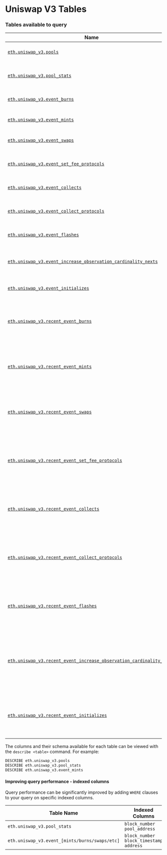 # Uniswap V3 Tables

### Tables available to query <a href="#tables-available-to-query" id="tables-available-to-query"></a>

| Name                                                                                                                                        | Description                                                                                    |
| ------------------------------------------------------------------------------------------------------------------------------------------- | ---------------------------------------------------------------------------------------------- |
| [`eth.uniswap_v3.pools`](eth.uniswap\_v3.pools.md)                                                                                          | Top 1000 Uniswap-V3 Pools                                                                      |
| [`eth.uniswap_v3.pool_stats`](eth.uniswap\_v3.pool\_stats.md)                                                                               | Pool stats (reserves, etc) for each block                                                      |
| [`eth.uniswap_v3.event_burns`](eth.uniswap\_v3.event\_burns.md)                                                                             | Uniswap-V3 burn events                                                                         |
| [`eth.uniswap_v3.event_mints`](eth.uniswap\_v3.event\_mints.md)                                                                             | Uniswap-V3 mint events                                                                         |
| [`eth.uniswap_v3.event_swaps`](eth.uniswap\_v3.event\_swaps.md)                                                                             | Uniswap-V3 swap events                                                                         |
| [`eth.uniswap_v3.event_set_fee_protocols`](eth.uniswap\_v3.event\_set\_fee\_protocols.md)                                                   | Uniswap-V3 set fee protocol events                                                             |
| [`eth.uniswap_v3.event_collects`](eth.uniswap\_v3.event\_collects.md)                                                                       | Uniswap-V3 collect events                                                                      |
| [`eth.uniswap_v3.event_collect_protocols`](eth.uniswap\_v3.event\_collect\_protocols.md)                                                    | Uniswap-V3 collect protocol events                                                             |
| [`eth.uniswap_v3.event_flashes`](eth.uniswap\_v3.event\_flashes.md)                                                                         | Uniswap-V3 flash events                                                                        |
| [`eth.uniswap_v3.event_increase_observation_cardinality_nexts`](eth.uniswap\_v3.event\_increase\_observation\_cardinality\_nexts.md)        | Uniswap-V3 increase observation cardinality next events                                        |
| [`eth.uniswap_v3.event_initializes`](eth.uniswap\_v3.event\_initializes.md)                                                                 | Uniswap-V3 initialize events                                                                   |
| [`eth.uniswap_v3.recent_event_burns`](eth.uniswap\_v3.event\_burns.md)                                                                      | Uniswap-V3 burn events from the last 30 minutes, \~128 blocks                                  |
| [`eth.uniswap_v3.recent_event_mints`](eth.uniswap\_v3.event\_mints.md)                                                                      | Uniswap-V3 mint events from the last 30 minutes, \~128 blocks                                  |
| [`eth.uniswap_v3.recent_event_swaps`](eth.uniswap\_v3.event\_swaps.md)                                                                      | Uniswap-V3 swap events from the last 30 minutes, \~128 blocks                                  |
| [`eth.uniswap_v3.recent_event_set_fee_protocols`](eth.uniswap\_v3.event\_set\_fee\_protocols.md)                                            | Uniswap-V3 set fee protocol events from the last 30 minutes, \~128 blocks                      |
| [`eth.uniswap_v3.recent_event_collects`](eth.uniswap\_v3.event\_collects.md)                                                                | Uniswap-V3 collect events from the last 30 minutes, \~128 blocks                               |
| [`eth.uniswap_v3.recent_event_collect_protocols`](eth.uniswap\_v3.event\_collect\_protocols.md)                                             | Uniswap-V3 collect protocol events from the last 30 minutes, \~128 blocks                      |
| [`eth.uniswap_v3.recent_event_flashes`](eth.uniswap\_v3.event\_flashes.md)                                                                  | Uniswap-V3 flash events from the last 30 minutes, \~128 blocks                                 |
| [`eth.uniswap_v3.recent_event_increase_observation_cardinality_nexts`](eth.uniswap\_v3.event\_increase\_observation\_cardinality\_nexts.md) | Uniswap-V3 increase observation cardinality next events from the last 30 minutes, \~128 blocks |
| [`eth.uniswap_v3.recent_event_initializes`](eth.uniswap\_v3.event\_initializes.md)                                                          | Uniswap-V3 initialize events from the last 30 minutes, \~128 blocks                            |

The columns and their schema available for each table can be viewed with the `describe <table>` command. For example:

```sql
DESCRIBE eth.uniswap_v3.pools
DESCRIBE eth.uniswap_v3.pool_stats
DESCRIBE eth.uniswap_v3.event_mints
```

#### Improving query performance - indexed columns

Query performance can be significantly improved by adding `WHERE` clauses to your query on specific indexed columns.

<table><thead><tr><th width="354.5">Table Name</th><th>Indexed Columns</th></tr></thead><tbody><tr><td><code>eth.uniswap_v3.pool_stats</code></td><td><code>block_number</code> <code>pool_address</code></td></tr><tr><td><code>eth.uniswap_v3.event_[mints/burns/swaps/etc]</code></td><td><code>block_number</code> <code>block_timestamp</code> <code>address</code></td></tr></tbody></table>
